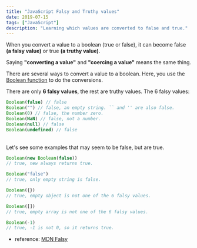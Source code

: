 ```yaml
---
title: "JavaScript Falsy and Truthy values"
date: 2019-07-15
tags: ["JavaScript"]
description: "Learning which values are converted to false and true."
---
```


When you convert a value to a boolean (true or false), it can become false **(a falsy value)** or true **(a truthy value)**.

Saying **"converting a value"** and **"coercing a value"** means the same thing.

There are several ways to convert a value to a boolean. Here, you use the [Boolean function](javascript-boolean-function) to do the conversions.

There are only **6 falsy values**, the rest are truthy values. The 6 falsy values:

```js
Boolean(false) // false
Boolean("") // false, an empty string. `` and '' are also false.
Boolean(0) // false, the number zero.
Boolean(NaN) // false, not a number.
Boolean(null) // false
Boolean(undefined) // false
```

<br/>
Let's see some examples that may seem to be false, but are true.

```js
Boolean(new Boolean(false))
// true, new always returns true.

Boolean("false")
// true, only empty string is false.

Boolean({})
// true, empty object is not one of the 6 falsy values.

Boolean([])
// true, empty array is not one of the 6 falsy values.

Boolean(-1)
// true, -1 is not 0, so it returns true.
```

- reference: [MDN Falsy](https://developer.mozilla.org/en-US/docs/Glossary/Falsy)
